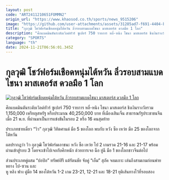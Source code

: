 ```yaml
---
layout: post
code: "ART2411210651FOMMN2"
origin_url: "https://www.khaosod.co.th/sports/news_9515206"
image: "https://github.com/user-attachments/assets/31285ad7-f691-4404-bf5a-3d743b478088"
title: "กุลวุฒิ โชว์ฟอร์มเชือดหนุ่มไต้หวัน ลิ่วรอบสามแบดไชนา มาสเตอร์ส ดวลมือ 1 โลก"
description: "ศึกแบดมินตันระดับเวิลด์ทัวร์ ซูเปอร์ 750 รายการ หลี่-หนิง ไชนา มาสเตอร์ส ชิงเงินรางวัลรวม 1,150,000 เหรียญสหรัฐ หรือประมาณ 40,250,000 บาท"
category: "SPORTS"
language: "th"
date: 2024-11-21T06:56:01.345Z
---
```


# กุลวุฒิ โชว์ฟอร์มเชือดหนุ่มไต้หวัน ลิ่วรอบสามแบดไชนา มาสเตอร์ส ดวลมือ 1 โลก

[![กุลวุฒิ โชว์ฟอร์มเชือดหนุ่มไต้หวัน ลิ่วรอบสามแบดไชนา มาสเตอร์ส ดวลมือ 1 โลก](https://www.khaosod.co.th/wpapp/uploads/2024/11/View-5.jpg "กุลวุฒิ โชว์ฟอร์มเชือดหนุ่มไต้หวัน ลิ่วรอบสามแบดไชนา มาสเตอร์ส ดวลมือ 1 โลก")](https://www.khaosod.co.th/wpapp/uploads/2024/11/View-5.jpg)

ศึกแบดมินตันระดับเวิลด์ทัวร์ ซูเปอร์ 750 รายการ หลี่-หนิง ไชนา มาสเตอร์ส ชิงเงินรางวัลรวม 1,150,000 เหรียญสหรัฐ หรือประมาณ 40,250,000 บาท ที่เมืองเสินเจิ้น สาธารณรัฐประชาชนจีน เมื่อ 21 พ.ย. ที่ผ่านมาเป็นการแข่งขันในรอบ 2 หรือ 16 คนสุดท้าย

ประเภทชายเดี่ยว “วิว” กุลวุฒิ วิทิตศานต์ มือ 5 ของโลก พบกับ หวัง ซือ เหว่ย มือ 25 ของโลกจากไต้หวัน

ผลปรากฎว่า วิว กุลวุฒิ โชว์ฟอร์มเอาชนะ หวัง ซือ เหว่ย ไป 2 เกมรวด 21-16 และ 21-17 พร้อมผ่านเข้าสู่รอบ 3 โดยจะเข้าไปเจอกับศึกหนัก ด้วยการเจอ ฉือ ยู่ฉี มือ 1 ของโลกชาวจีนต่อไป

ส่วนประเภทคู่ผสม “ปอป้อ” ทรัพย์สิรี แต้รัตนชัย จับคู่ “เอ็ม” สุภัค จอมเกาะ เล่นถึงสามเกมก่อนพ่าย หยาง โป-ซวน และ  
หู หลิง ฟาง คู่มือ 14 ของไต้หวัน 1-2 เกม 23-21, 12-21 และ 18-21 ยุติเส้นทางไว้ที่รอบสอง